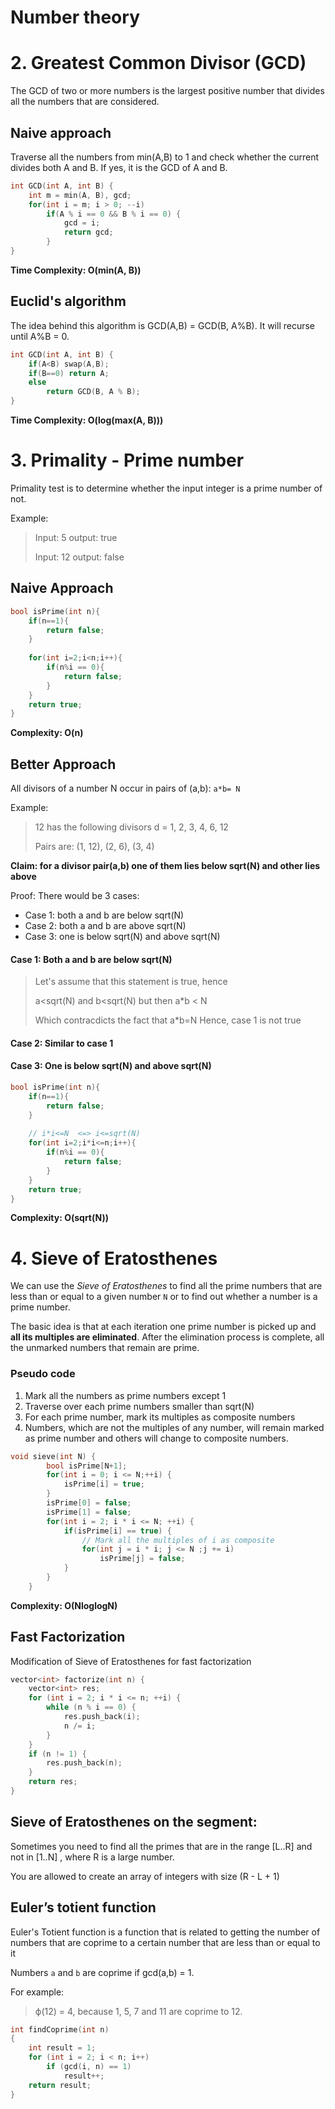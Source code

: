 # Number theory


# 2. Greatest Common Divisor (GCD)
The GCD of two or more numbers is the largest positive number that divides all the numbers that are considered.

## Naive approach
Traverse all the numbers from min(A,B) to 1 and check whether the current divides both A and B. If yes, it is the GCD of A and B.

```c++
int GCD(int A, int B) {
    int m = min(A, B), gcd;
    for(int i = m; i > 0; --i)
        if(A % i == 0 && B % i == 0) {
            gcd = i;
            return gcd;
        }
}
```
**Time Complexity: O(min(A, B))**
## Euclid's algorithm
The idea behind this algorithm is GCD(A,B) = GCD(B, A%B). It will recurse until A%B = 0.
```c++
int GCD(int A, int B) {
    if(A<B) swap(A,B);
    if(B==0) return A;
    else
        return GCD(B, A % B);
}
```
**Time Complexity: O(log(max(A, B)))**



# 3. Primality - Prime number
Primality test is to determine whether the input integer is a prime number of not.

Example:
> Input: 5   output: true
>
> Input: 12  output: false


## Naive Approach
```c++
bool isPrime(int n){
    if(n==1){
        return false;
    }
       
    for(int i=2;i<n;i++){
        if(n%i == 0){
            return false;
        }
    }
    return true;
}
```
**Complexity: O(n)**

## Better Approach
All divisors of a number N occur in pairs of (a,b):   `a*b= N`

Example:
> 12 has the following divisors d = 1, 2, 3, 4, 6, 12
>
> Pairs are: (1, 12), (2, 6), (3, 4)

**Claim: for a divisor pair(a,b) one of them lies below sqrt(N) and other lies above**

Proof: There would be 3 cases:
* Case 1: both a and b are below sqrt(N)
* Case 2: both a and b are above sqrt(N)
* Case 3: one is below sqrt(N) and above sqrt(N)

#### Case 1: Both a and b are below sqrt(N)
> Let's assume that this statement is true, hence
>
> a<sqrt(N) and b<sqrt(N) but then a*b < N
>
> Which contracdicts the fact that a*b=N Hence, case 1 is not true
#### Case 2: Similar to case 1
#### Case 3: One is below sqrt(N) and above sqrt(N)

```c++
bool isPrime(int n){
    if(n==1){
        return false;
    }
    
    // i*i<=N  <=> i<=sqrt(N)
    for(int i=2;i*i<=n;i++){
        if(n%i == 0){
            return false;
        }
    }
    return true;
}
```
**Complexity: O(sqrt(N))**


# 4. Sieve of Eratosthenes

We can use the *Sieve of Eratosthenes* to find all the prime numbers that are less than or equal to a given number `N` or to find out whether a number is a prime number.

The basic idea is that at each iteration one prime number is picked up and **all its multiples are eliminated**. After the elimination process is complete, all the unmarked numbers that remain are prime.

### Pseudo code
1. Mark all the numbers as prime numbers except 1
2. Traverse over each prime numbers smaller than sqrt(N)
3. For each prime number, mark its multiples as composite numbers
4. Numbers, which are not the multiples of any number, will remain marked as prime number and others will change to composite numbers.

```c++
void sieve(int N) {
        bool isPrime[N+1];
        for(int i = 0; i <= N;++i) {
            isPrime[i] = true;
        }
        isPrime[0] = false;
        isPrime[1] = false;
        for(int i = 2; i * i <= N; ++i) {
            if(isPrime[i] == true) {     
                // Mark all the multiples of i as composite               
                for(int j = i * i; j <= N ;j += i)
                    isPrime[j] = false;
            }
        }
    }
```
**Complexity: O(NloglogN)**


## Fast Factorization
Modification of Sieve of Eratosthenes for fast factorization

```c++
vector<int> factorize(int n) {
    vector<int> res;
    for (int i = 2; i * i <= n; ++i) {
        while (n % i == 0) {
            res.push_back(i);
            n /= i;
        }
    }
    if (n != 1) {
        res.push_back(n);
    }
    return res;
}
```
## Sieve of Eratosthenes on the segment:
Sometimes you need to find all the primes that are in the range [L..R] and not in [1..N] , where R is a large number.

You are allowed to create an array of integers with size (R - L + 1)


## Euler’s totient function
Euler's Totient function is a function that is related to getting the number of numbers that are coprime to a certain number  that are less than or equal to it

Numbers `a` and `b` are coprime if gcd(a,b) = 1.

For example: 
> ϕ(12) = 4, because 1, 5, 7 and 11 are coprime to 12.

```c++
int findCoprime(int n)
{
    int result = 1;
    for (int i = 2; i < n; i++)
        if (gcd(i, n) == 1)
            result++;
    return result;
}
```


















